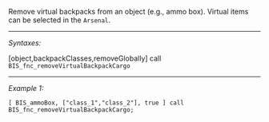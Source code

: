 Remove virtual backpacks from an object (e.g., ammo box). Virtual items can be selected in the `Arsenal`.


---
*Syntaxes:*

[object,backpackClasses,removeGlobally] call `BIS_fnc_removeVirtualBackpackCargo`

---
*Example 1:*

```sqf
[ BIS_ammoBox, ["class_1","class_2"], true ] call BIS_fnc_removeVirtualBackpackCargo;
```